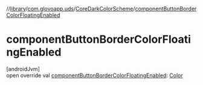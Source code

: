 //[library](../../../index.md)/[com.glovoapp.uds](../index.md)/[CoreDarkColorScheme](index.md)/[componentButtonBorderColorFloatingEnabled](component-button-border-color-floating-enabled.md)

# componentButtonBorderColorFloatingEnabled

[androidJvm]\
open override val [componentButtonBorderColorFloatingEnabled](component-button-border-color-floating-enabled.md): [Color](https://developer.android.com/reference/kotlin/androidx/compose/ui/graphics/Color.html)
